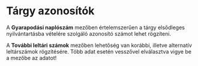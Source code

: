 # Tárgy azonosítók

A **Gyarapodási naplószám** mezőben értelemszerűen a tárgy elsődleges nyilvántartásba vételére szolgáló azonosító számot lehet rögzíteni.

A **További leltári számok** mezőben lehetőség van korábbi, illetve alternatív leltárszámok rögzítésére. Több adat esetén vesszővel elválasztva vigye be a mezőbe az adatot!
